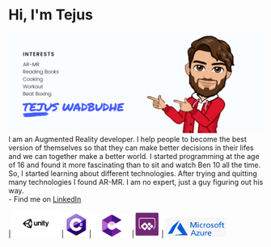 # Hi, I'm Tejus 

<img src="https://github.com/TejusWadbudhe/TejusWadbudhe/blob/master/HeaderPic.png">
I am an Augmented Reality developer. I help people to become the best version of themselves so that they can make better decisions in their lifes and we can together make a better world. I started programming at the age of 16 and found it more fascinating than to sit and watch Ben 10 all the time. So, I started learning about different technologies. After trying and quitting many technologies I found AR-MR. I am no expert, just a guy figuring out his way.

<br/>
- Find me on <a href="https://www.linkedin.com/in/tejusw/">LinkedIn</a>
<br/>

|<img src="https://github.com/TejusWadbudhe/TejusWadbudhe/blob/master/unity.jpg" width="100">|<img src="https://github.com/TejusWadbudhe/TejusWadbudhe/blob/master/c-logo-icon-18.png" width="50">|<img src="https://github.com/TejusWadbudhe/TejusWadbudhe/blob/master/arcore.jpg" width="80">|<img src="https://github.com/TejusWadbudhe/TejusWadbudhe/blob/master/powerapps.png" width="50"> |        <img src="https://github.com/TejusWadbudhe/TejusWadbudhe/blob/master/azure.png" width="120">
